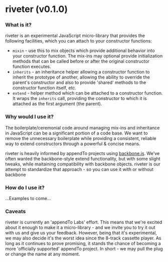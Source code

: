 # riveter (v0.1.0)


### What is it?

riveter is an experimental JavaScript micro-library that provides the following facilities, which you can attach to your constructor functions:

* `mixin` - use this to mix objects which provide additional behavior into your constructor function.  The mix-ins may optional provide initialization methods that can be called before or after the original constructor function executes.
* `inherits` - an inheritance helper allowing a constructor function to inherit the prototype of another, allowing the ability to override the parent's constructor and also to provide 'shared' methods to the constructor function itself, etc.
* `extend` - helper method which can be attached to a constructor function. It wraps the `inherits` call, providing the constructor to which it is attached as the first argument (the parent).

### Why would I use it?

The boilerplate/ceremonial code around managing mix-ins and inheritance in JavaScript can be a significant portion of a code base. We want to remove the unnecessary boilerplate while providing a consistent, reliable way to extend constructors through a powerful & concise means.

riveter is heavily informed by appendTo projects using [backbone.js]().  We've often wanted the backbone-style extend functionality, but with some slight tweaks, while maitaining compatibility with backbone objects.  riveter is our attempt to standardize that approach - so you can use it with or without backbone

### How do I use it?
…Examples to come…

### Caveats
riveter is currently an 'appendTo Labs' effort. This means that we're excited about it enough to make it a micro-library - and we invite you to try it out with us and give us your feedback.  However, being that it's experimental, we may also decide it's the worst idea since the 8-track cassette player.  As long as it continues to prove promising, it stands the chance of becoming a more 'officially supported' appendTo project. In short - we may pull the plug or change the name at any moment.